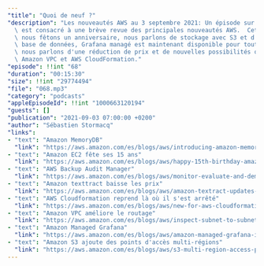 ```yaml
---
"title": "Quoi de neuf ?"
"description": "Les nouveautés AWS au 3 septembre 2021: Un épisode sur deux du podcast\
  \ est consacré à une brève revue des principales nouveautés AWS.  Cette semaine,\
  \ nous fêtons un anniversaire, nous parlons de stockage avec S3 et d'une nouvelle\
  \ base de données, Grafana managé est maintenant disponible pour toutes et tous,\
  \ nous parlons d'une réduction de prix et de nouvelles possibilités offertes par\
  \ Amazon VPC et AWS CloudFormation."
"episode": !!int "68"
"duration": "00:15:30"
"size": !!int "29774494"
"file": "068.mp3"
"category": "podcasts"
"appleEpisodeId": !!int "1000663120194"
"guests": []
"publication": "2021-09-03 07:00:00 +0200"
"author": "Sébastien Stormacq"
"links":
- "text": "Amazon MemoryDB"
  "link": "https://aws.amazon.com/es/blogs/aws/introducing-amazon-memorydb-for-redis-a-redis-compatible-durable-in-memory-database-service/"
- "text": "Amazon EC2 fête ses 15 ans"
  "link": "https://aws.amazon.com/es/blogs/aws/happy-15th-birthday-amazon-ec2/"
- "text": "AWS Backup Audit Manager"
  "link": "https://aws.amazon.com/es/blogs/aws/monitor-evaluate-and-demonstrate-backup-compliance-with-aws-backup-audit-manager/"
- "text": "Amazon texttract baisse les prix"
  "link": "https://aws.amazon.com/es/blogs/aws/amazon-textract-updates-up-to-32-price-reduction-in-8-aws-regions-and-up-to-50-reduction-in-asynchronous-job-processing-times/"
- "text": "AWS Cloudformation reprend là où il s'est arrêté"
  "link": "https://aws.amazon.com/es/blogs/aws/new-for-aws-cloudformation-quickly-retry-stack-operations-from-the-point-of-failure/"
- "text": "Amazon VPC améliore le routage"
  "link": "https://aws.amazon.com/es/blogs/aws/inspect-subnet-to-subnet-traffic-with-amazon-vpc-more-specific-routing/"
- "text": "Amazon Managed Grafana"
  "link": "https://aws.amazon.com/es/blogs/aws/amazon-managed-grafana-is-now-generally-available-with-many-new-features/"
- "text": "Amazon S3 ajoute des points d'accès multi-régions"
  "link": "https://aws.amazon.com/es/blogs/aws/s3-multi-region-access-points-accelerate-performance-availability/"
---
```

